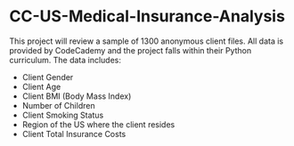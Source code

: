 # CC-US-Medical-Insurance-Analysis

This project will review a sample of 1300 anonymous client files.  All data is provided by CodeCademy and the project falls within their Python curriculum.  The data includes:
 - Client Gender
 - Client Age
 - Client BMI (Body Mass Index)
 - Number of Children
 - Client Smoking Status
 - Region of the US where the client resides
 - Client Total Insurance Costs

